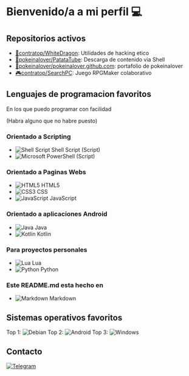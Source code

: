 # Bienvenido/a a mi perfil 💻

## Repositorios activos
- [🐉contratop/WhiteDragon][WDRepo]: Utilidades de hacking etico
- [🥔pokeinalover/PatataTube][patatarepo]: Descarga de contenido via Shell
- [🌸pokeinalover/pokeinalover.github.com][pokeweb]: portafolio de pokeinalover
- [🎮contratop/SearchPC][fpgame]: Juego RPGMaker colaborativo

## Lenguajes de programacion favoritos
En los que puedo programar con facilidad

(Habra alguno que no habre puesto)
### **Orientado a Scripting**
- ![Shell Script](https://img.shields.io/badge/shell_script-%23121011.svg?style=for-the-badge&logo=gnu-bash&logoColor=white) Shell Script (Script)
- ![Microsoft](https://img.shields.io/badge/Microsoft-0078D4?style=for-the-badge&logo=microsoft&logoColor=white) PowerShell (Script)

### **Orientado a Paginas Webs**
- ![HTML5](https://img.shields.io/badge/html5-%23E34F26.svg?style=for-the-badge&logo=html5&logoColor=white) HTML5
- ![CSS3](https://img.shields.io/badge/css3-%231572B6.svg?style=for-the-badge&logo=css3&logoColor=white) CSS
- ![JavaScript](https://img.shields.io/badge/javascript-%23323330.svg?style=for-the-badge&logo=javascript&logoColor=%23F7DF1E) JavaScript

### **Orientado a aplicaciones Android**
- ![Java](https://img.shields.io/badge/java-%23ED8B00.svg?style=for-the-badge&logo=java&logoColor=white) Java
- ![Kotlin](https://img.shields.io/badge/kotlin-%230095D5.svg?style=for-the-badge&logo=kotlin&logoColor=white) Kotlin

### **Para proyectos personales**
- ![Lua](https://img.shields.io/badge/lua-%232C2D72.svg?style=for-the-badge&logo=lua&logoColor=white) Lua
- ![Python](https://img.shields.io/badge/python-3670A0?style=for-the-badge&logo=python&logoColor=ffdd54) Python

### **Este README.md esta hecho en**
- ![Markdown](https://img.shields.io/badge/markdown-%23000000.svg?style=for-the-badge&logo=markdown&logoColor=white) Markdown

## Sistemas operativos favoritos
Top 1: 	![Debian](https://img.shields.io/badge/Debian-D70A53?style=for-the-badge&logo=debian&logoColor=white) 
Top 2: ![Android](https://img.shields.io/badge/Android-3DDC84?style=for-the-badge&logo=android&logoColor=white)
Top 3: ![Windows](https://img.shields.io/badge/Windows-0078D6?style=for-the-badge&logo=windows&logoColor=white)

## Contacto
[![Telegram](https://img.shields.io/badge/Telegram-2CA5E0?style=for-the-badge&logo=telegram&logoColor=white)](https://t.me/contratop)










[WDRepo]: https://github.com/contratop/WhiteDragon
[patatarepo]: https://github.com/pokeinalover/PatataTube
[pokeweb]: https://github.com/pokeinalover/pokeinalover.github.io
[fpgame]: https://github.com/contratop/SearchPC

